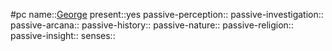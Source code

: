 #pc
name::[George](0%20ttrpg/_Settings/Leverhulm/pc-george.md)
present::yes
passive-perception::
passive-investigation::
passive-arcana::
passive-history::
passive-nature::
passive-religion::
passive-insight::
senses::
